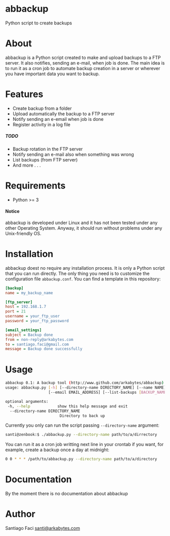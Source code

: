 # abbackup

Python script to create backups

# About

abbackup is a Python script created to make and upload backups to a FTP server. It also notifies, sending an e-mail, when job is done.
The main idea is to run it as a cron job to automate backup creation in a server or wherever you have important data you want to backup.

# Features

  * Create backup from a folder
  * Upload automatically the backup to a FTP server
  * Notify sending an e-email when job is done
  * Register activity in a log file
  
##### TODO
  
  * Backup rotation in the FTP server
  * Notify sending an e-mail also when something was wrong
  * List backups (from FTP server)
  * And more . . .

# Requirements

  * Python >= 3
  

#### Notice

abbackup is developed under Linux and it has not been tested under any other Operating System. Anyway, it should run without problems under any Unix-friendly OS.

# Installation

abbackup doest no require any installation process. It is only a Python script that you can run directly.
The only thing you need is to customize the configuration file `abbackup.conf`. You can find a template in this repository:

```ini
[backup]
name = my_backup_name

[ftp_server]
host = 192.168.1.7
port = 21
username = your_ftp_user
password = your_ftp_password

[email_settings]
subject = Backup done
from = non-reply@arkabytes.com
to = santiago.faci@gmail.com
message = Backup done successfully
```

# Usage

```bash
abbackup 0.1: A backup tool (http://www.github.com/arkabytes/abbackup)
usage: abbackup.py [-h] [--directory-name DIRECTORY_NAME] [--name NAME]
                   [--email EMAIL_ADDRESS] [--list-backups [BACKUP_NAME]]

optional arguments:
 -h, --help            show this help message and exit
  --directory-name DIRECTORY_NAME
                        Directory to back up
```

Currently you only can run the script passing `--directory-name` argument:

```bash
santi@zenbook:$ ./abbackup.py --directory-name path/to/a/dirrectory
``` 

You can run it as a cron job writting next line in your crontab if you want, for example, create a backup once a day at midnight:

```bash
0 0 * * * /path/to/abbackup.py --directory-name path/to/a/directory 
```

# Documentation

By the moment there is no documentation about abbackup

# Author

Santiago Faci <santi@arkabytes.com>
